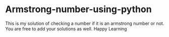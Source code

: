 # Armstrong-number-using-python
This is my solution of checking a number if it is an armstrong number or not.
You are free to add your solutions as well.
Happy Learning
